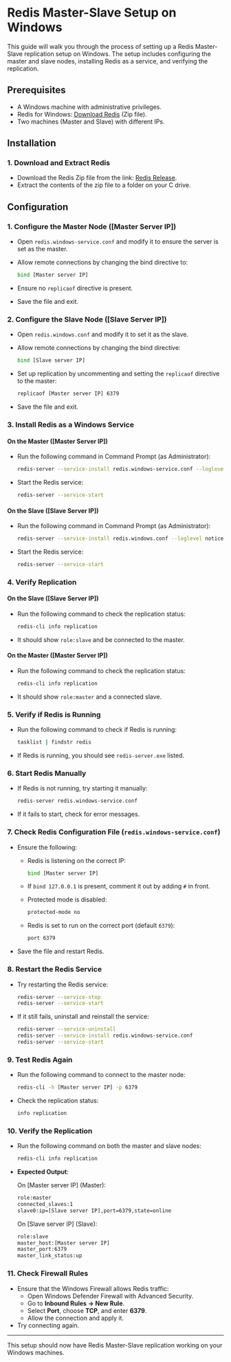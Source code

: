 # Redis Master-Slave Setup on Windows

This guide will walk you through the process of setting up a Redis Master-Slave replication setup on Windows. The setup includes configuring the master and slave nodes, installing Redis as a service, and verifying the replication.

## Prerequisites

- A Windows machine with administrative privileges.
- Redis for Windows: [Download Redis](https://github.com/tporadowski/redis/releases) (Zip file).
- Two machines (Master and Slave) with different IPs.

## Installation

### 1. Download and Extract Redis

- Download the Redis Zip file from the link: [Redis Release](https://github.com/tporadowski/redis/releases).
- Extract the contents of the zip file to a folder on your C drive.

## Configuration

### 1. Configure the Master Node ([Master Server IP])

- Open `redis.windows-service.conf` and modify it to ensure the server is set as the master.
- Allow remote connections by changing the bind directive to:

    ```bash
    bind [Master server IP]
    ```

- Ensure no `replicaof` directive is present.
- Save the file and exit.

### 2. Configure the Slave Node ([Slave Server IP])

- Open `redis.windows.conf` and modify it to set it as the slave.
- Allow remote connections by changing the bind directive:

    ```bash
    bind [Slave server IP]
    ```

- Set up replication by uncommenting and setting the `replicaof` directive to the master:

    ```bash
    replicaof [Master server IP] 6379
    ```

- Save the file and exit.

### 3. Install Redis as a Windows Service

#### On the Master ([Master Server IP])

- Run the following command in Command Prompt (as Administrator):

    ```bash
    redis-server --service-install redis.windows-service.conf --loglevel notice
    ```

- Start the Redis service:

    ```bash
    redis-server --service-start
    ```

#### On the Slave ([Slave Server IP])

- Run the following command in Command Prompt (as Administrator):

    ```bash
    redis-server --service-install redis.windows.conf --loglevel notice
    ```

- Start the Redis service:

    ```bash
    redis-server --service-start
    ```

### 4. Verify Replication

#### On the Slave ([Slave Server IP])

- Run the following command to check the replication status:

    ```bash
    redis-cli info replication
    ```

- It should show `role:slave` and be connected to the master.

#### On the Master ([Master Server IP])

- Run the following command to check the replication status:

    ```bash
    redis-cli info replication
    ```

- It should show `role:master` and a connected slave.

### 5. Verify if Redis is Running

- Run the following command to check if Redis is running:

    ```bash
    tasklist | findstr redis
    ```

- If Redis is running, you should see `redis-server.exe` listed.

### 6. Start Redis Manually

- If Redis is not running, try starting it manually:

    ```bash
    redis-server redis.windows-service.conf
    ```

- If it fails to start, check for error messages.

### 7. Check Redis Configuration File (`redis.windows-service.conf`)

- Ensure the following:
  - Redis is listening on the correct IP:

      ```bash
      bind [Master server IP]
      ```

  - If `bind 127.0.0.1` is present, comment it out by adding `#` in front.
  - Protected mode is disabled:

      ```bash
      protected-mode no
      ```

  - Redis is set to run on the correct port (default `6379`):

      ```bash
      port 6379
      ```

- Save the file and restart Redis.

### 8. Restart the Redis Service

- Try restarting the Redis service:

    ```bash
    redis-server --service-stop
    redis-server --service-start
    ```

- If it still fails, uninstall and reinstall the service:

    ```bash
    redis-server --service-uninstall
    redis-server --service-install redis.windows-service.conf
    redis-server --service-start
    ```

### 9. Test Redis Again

- Run the following command to connect to the master node:

    ```bash
    redis-cli -h [Master server IP] -p 6379
    ```

- Check the replication status:

    ```bash
    info replication
    ```

### 10. Verify the Replication

- Run the following command on both the master and slave nodes:

    ```bash
    redis-cli info replication
    ```

- **Expected Output**:

  On [Master server IP] (Master):

    ```bash
    role:master
    connected_slaves:1
    slave0:ip=[Slave server IP],port=6379,state=online
    ```

  On [Slave server IP] (Slave):

    ```bash
    role:slave
    master_host:[Master server IP]
    master_port:6379
    master_link_status:up
    ```

### 11. Check Firewall Rules

- Ensure that the Windows Firewall allows Redis traffic:
  - Open Windows Defender Firewall with Advanced Security.
  - Go to **Inbound Rules → New Rule**.
  - Select **Port**, choose **TCP**, and enter **6379**.
  - Allow the connection and apply it.
- Try connecting again.

---

This setup should now have Redis Master-Slave replication working on your Windows machines.

